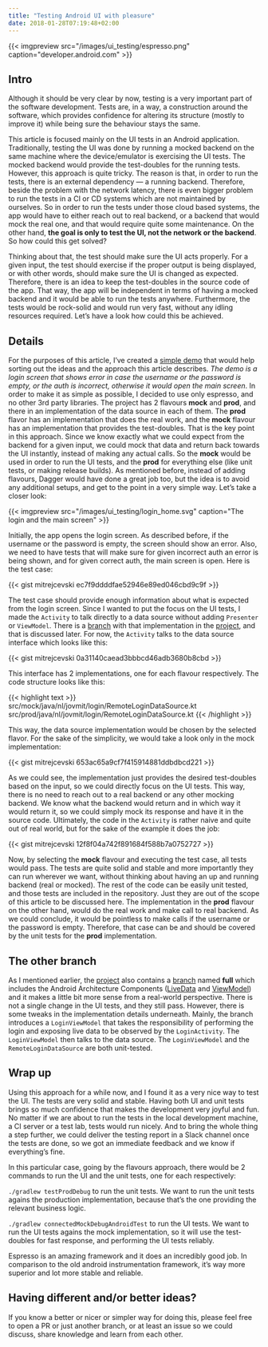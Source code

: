 ```yaml
---
title: "Testing Android UI with pleasure"
date: 2018-01-28T07:19:48+02:00
---
```

{{< imgpreview src="/images/ui_testing/espresso.png" caption="developer.android.com" >}}

## Intro
Although it should be very clear by now, testing is a very important part of the software development. Tests are, in a way, a construction around the software, which provides confidence for altering its structure (mostly to improve it) while being sure the behaviour stays the same.

This article is focused mainly on the UI tests in an Android application. Traditionally, testing the UI was done by running a mocked backend on the same machine where the device/emulator is exercising the UI tests. The mocked backend would provide the test-doubles for the running tests. However, this approach is quite tricky. The reason is that, in order to run the tests, there is an external dependency — a running backend. Therefore, beside the problem with the network latency, there is even bigger problem to run the tests in a CI or CD systems which are not maintained by ourselves. So in order to run the tests under those cloud based systems, the app would have to either reach out to real backend, or a backend that would mock the real one, and that would require quite some maintenance. On the other hand, **the goal is only to test the UI, not the network or the backend**. So how could this get solved?

Thinking about that, the test should make sure the UI acts properly. For a given input, the test should exercise if the proper output is being displayed, or with other words, should make sure the UI is changed as expected. Therefore, there is an idea to keep the test-doubles in the source code of the app. That way, the app will be independent in terms of having a mocked backend and it would be able to run the tests anywhere. Furthermore, the tests would be rock-solid and would run very fast, without any idling resources required. Let’s have a look how could this be achieved.

## Details
For the purposes of this article, I’ve created a [simple demo](https://github.com/mitrejcevski/ui-testing) that would help sorting out the ideas and the approach this article describes. *The demo is a login screen that shows error in case the username or the password is empty, or the auth is incorrect, otherwise it would open the main screen*. In order to make it as simple as possible, I decided to use only espresso, and no other 3rd party libraries. The project has 2 flavours **mock** and **prod**, and there in an implementation of the data source in each of them. The **prod** flavor has an implementation that does the real work, and the **mock** flavour has an implementation that provides the test-doubles. That is the key point in this approach. Since we know exactly what we could expect from the backend for a given input, we could mock that data and return back towards the UI instantly, instead of making any actual calls. So the **mock** would be used in order to run the UI tests, and the **prod** for everything else (like unit tests, or making release builds). As mentioned before, instead of adding flavours, Dagger would have done a great job too, but the idea is to avoid any additional setups, and get to the point in a very simple way. Let’s take a closer look:

{{< imgpreview src="/images/ui_testing/login_home.svg" caption="The login and the main screen" >}}

Initially, the app opens the login screen. As described before, if the username or the password is empty, the screen should show an error. Also, we need to have tests that will make sure for given incorrect auth an error is being shown, and for given correct auth, the main screen is open. Here is the test case:

{{< gist mitrejcevski ec7f9ddddfae52946e89ed046cbd9c9f >}}

The test case should provide enough information about what is expected from the login screen. Since I wanted to put the focus on the UI tests, I made the `Activity` to talk directly to a data source without adding `Presenter` or `ViewModel`. There is a [branch](https://github.com/mitrejcevski/ui-testing/tree/full) with that implementation in the [project](https://github.com/mitrejcevski/ui-testing), and that is discussed later. For now, the `Activity` talks to the data source interface which looks like this:

{{< gist mitrejcevski 0a31140caead3bbbcd46adb3680b8cbd >}}

This interface has 2 implementations, one for each flavour respectively. The code structure looks like this:

{{< highlight text >}}
src/mock/java/nl/jovmit/login/RemoteLoginDataSource.kt
src/prod/java/nl/jovmit/login/RemoteLoginDataSource.kt
{{< /highlight >}}

This way, the data source implementation would be chosen by the selected flavor. For the sake of the simplicity, we would take a look only in the mock implementation:

{{< gist mitrejcevski 653ac65a9cf7f415914881ddbdbcd221 >}}

As we could see, the implementation just provides the desired test-doubles based on the input, so we could directly focus on the UI tests. This way, there is no need to reach out to a real backend or any other mocking backend. We know what the backend would return and in which way it would return it, so we could simply mock its response and have it in the source code. Ultimately, the code in the `Activity` is rather naive and quite out of real world, but for the sake of the example it does the job:

{{< gist mitrejcevski 12f8f04a742f891684f588b7a0752727 >}}

Now, by selecting the **mock** flavour and executing the test case, all tests would pass. The tests are quite solid and stable and more importantly they can run wherever we want, without thinking about having an up and running backend (real or mocked). The rest of the code can be easily unit tested, and those tests are included in the repository. Just they are out of the scope of this article to be discussed here. The implementation in the **prod** flavour on the other hand, would do the real work and make call to real backend. As we could conclude, it would be pointless to make calls if the username or the password is empty. Therefore, that case can be and should be covered by the unit tests for the **prod** implementation.

## The other branch
As I mentioned earlier, the [project](https://github.com/mitrejcevski/ui-testing) also contains a [branch](https://github.com/mitrejcevski/ui-testing/tree/full) named **full** which includes the Android Architecture Components ([LiveData](https://developer.android.com/topic/libraries/architecture/livedata.html) and [ViewModel](https://developer.android.com/topic/libraries/architecture/viewmodel.html)) and it makes a little bit more sense from a real-world perspective. There is not a single change in the UI tests, and they still pass. However, there is some tweaks in the implementation details underneath. Mainly, the branch introduces a `LoginViewModel` that takes the responsibility of performing the login and exposing live data to be observed by the `LoginActivity`. The `LoginViewModel` then talks to the data source. The `LoginViewModel` and the `RemoteLoginDataSource` are both unit-tested.

## Wrap up
Using this approach for a while now, and I found it as a very nice way to test the UI. The tests are very solid and stable. Having both UI and unit tests brings so much confidence that makes the development very joyful and fun. No matter if we are about to run the tests in the local development machine, a CI server or a test lab, tests would run nicely. And to bring the whole thing a step further, we could deliver the testing report in a Slack channel once the tests are done, so we got an immediate feedback and we know if everything’s fine.

In this particular case, going by the flavours approach, there would be 2 commands to run the UI and the unit tests, one for each respectively:

`./gradlew testProdDebug` to run the unit tests. We want to run the unit tests agains the production implementation, because that’s the one providing the relevant business logic.

`./gradlew connectedMockDebugAndroidTest` to run the UI tests. We want to run the UI tests agains the mock implementation, so it will use the test-doubles for fast response, and performing the UI tests reliably.

Espresso is an amazing framework and it does an incredibly good job. In comparison to the old android instrumentation framework, it’s way more superior and lot more stable and reliable.

## Having different and/or better ideas?
If you know a better or nicer or simpler way for doing this, please feel free to open a PR or just another branch, or at least an issue so we could discuss, share knowledge and learn from each other.
